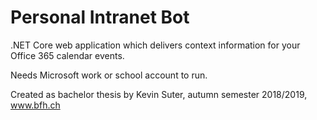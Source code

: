 # Personal Intranet Bot
.NET Core web application which delivers context information for your Office 365 calendar events. 

Needs Microsoft work or school account to run.

Created as bachelor thesis by Kevin Suter, autumn semester 2018/2019, www.bfh.ch
